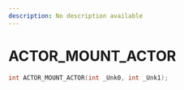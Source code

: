 ```yaml
---
description: No description available 
---
```


# ACTOR_MOUNT_ACTOR

```cpp
int ACTOR_MOUNT_ACTOR(int _Unk0, int _Unk1);
```